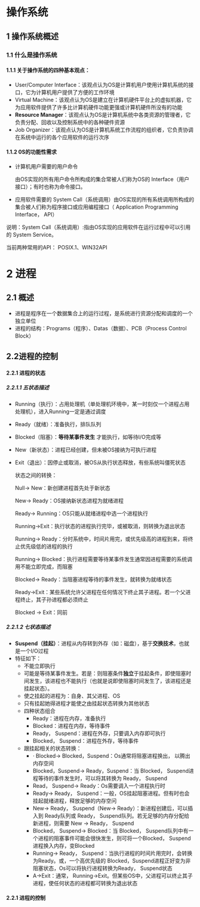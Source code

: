 # 操作系统

## 1 操作系统概述

### 1.1 什么是操作系统

#### 1.1.1 关于操作系统的四种基本观点：

+ User/Computer Interface：该观点认为OS是计算机用户使用计算机系统的接口，它为计算机用户提供了方便的工作环境
+ Virtual Machine：该观点认为OS是建立在计算机硬件平台上的虚拟机器，它为应用软件提供了许多比计算机硬件功能更强或计算机硬件所没有的功能
+ **Resource Manager**：该观点认为OS是计算机系统中各类资源的管理者，它负责分配、回收以及控制系统中的各种硬件资源
+ Job Organizer：该观点认为OS是计算机系统工作流程的组织者，它负责协调在系统中运行的各个应用软件的运行次序

#### 1.1.2 0S的功能性需求

+ 计算机用户需要的用户命令

  由OS实现的所有用户命令所构成的集合常被人们称为OS的 Interface（用户接口）；有时也称为命令接口。

+ 应用软件需要的 System Call（系统调用）由OS实现的所有系统调用所构成的集合被人们称为程序接口或应用编程接口（ Application Programming Interface， API）

说明：System Call（系统调用）:指由OS实现的应用软件在运行过程中可以引用的 System Service。

当前两种常用的API： POSIX.1、WIN32API

# 2 进程

## 2.1 概述

+ 进程是程序在一个数据集合上的运行过程，是系统进行资源分配和调度的一个独立单位
+ 进程的结构：Programs（程序）、Datas（数据）、PCB（Process Control Block）

## 2.2进程的控制

#### 2.2.1 进程的状态

##### 2.2.1.1 五状态描述

+ Running（执行）：占用处理机（单处理机环境中，某一时刻仅一个进程占用处理机），进入Running一定是通过调度

+ Ready（就绪）：准备执行，排队队列

+ Blocked（阻塞）：**等待某事件发生** 才能执行，如等待I/O完成等

+ New（新状态）：进程已经创建，但未被OS接纳为可执行进程

+ Exit（退出）：因停止或取消，被OS从执行状态释放，有些系统叫僵死状态

  状态之间的转换：

  Null→ New：新创建进程首先处于新状态	

  New→ Ready：OS接纳新状态进程为就绪进程

  Ready→ Running：OS只能从就绪进程中选一个进程执行

  Running→Exit：执行状态的进程执行完毕，或被取消，则转换为退出状态

  Running→ Ready：分时系统中，时间片用完，或优先级高的进程到来，将终止优先级低的进程的执行

  Running→ Blocked：执行进程需要等待某事件发生通常因进程需要的系统调用不能立即完成，而阻塞

  Blocked→ Ready：当阻塞进程等待的事件发生，就转换为就绪状态

  Ready→Exit：某些系统允许父进程在任何情况下终止其子进程。若一个父进程终止，其子孙进程都必须终止

  Blocked -> Exit：同前

##### 2.2.1.2 七状态描述

+ **Suspend（挂起）**：进程从内存转到外存（如：磁盘），基于**交换技术**，也就是一个I/O过程
+ 特征如下：
    + 不能立即执行
    + 可能是等待某事件发生。若是：则阻塞条件**独立**于挂起条件，即使阻塞时间发生，该进程也不能执行（也就是说即使阻塞时间发生了，该进程还是挂起状态）。
    + 使之挂起的进程为：自身、其父进程、OS
    + 只有挂起她得进程才能使之由挂起状态转换为其他状态
  + 四种状态组合
    + Ready：进程在内存，准备执行
    + Blocked：进程在内存，等待事件
    + Ready， Suspend：进程在外存，只要调入内存即可执行
    + Blocked， Suspend：进程在外存，等待事件
  + 跟挂起相关的状态转换：
    + · Blocked→ Blocked，Suspend：Os通常将阻塞进程换出，
       以腾出内存空间
    + Blocked，Suspend→ Ready，Suspend：当 Blocked， Suspend进程等待的事件发生时，可以将其转换为 Ready， Suspend
    +  Read， Suspend→ Ready：Os需要调入一个进程执行时
    + Ready→ Ready， Suspend：一般，OS挂起阻塞进程。但有时也会挂起就绪进程，释放足够的内存空问
    + New→ Ready， Suspend（New→ Ready）：新进程创建后，可以插入到 Ready队列或 Ready， Suspend队列。若无足够的内存分配给新进程，则需要 New → Ready， Suspend
    + Blocked， Suspend→ Blocked：当 Blocked， Suspend队列中有一个进程的阻塞事件可能会很快发生，则可将一个Blocked， Suspend进程换入内存，变Blocked
    + Running→ Ready， Suspend：当执行进程的时间片用完时，会转换为Ready。或，一个高优先级的 Blocked，Suspend进程正好变为非阻塞状态，Os可以将执行进程转换为Ready， Suspend状态
    + A→Exit：通常， Running→Exit。但某些OS中，父进程可以终止其子进程，使任何状态的进程都可转换为退出状态

#### 2.2.1 进程的控制

 